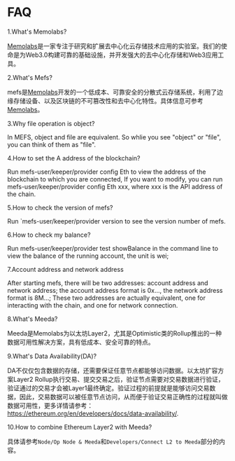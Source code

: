 # FAQ

1.What's Memolabs?

[Memolabs](https://memolabs.org/)是一家专注于研究和扩展去中心化云存储技术应用的实验室。我们的使命是为Web3.0构建可靠的基础设施，并开发强大的去中心化存储和Web3应用工具。

2.What's Mefs?

mefs是[Memolabs](https://memolabs.org/)开发的一个低成本、可靠安全的分散式云存储系统，利用了边缘存储设备、以及区块链的不可篡改性和去中心化特性。具体信息可参考[Memolabs](https://memolabs.org/)。

3.Why file operation is object?

In MEFS, object and file are equivalent. So whlie you see "object" or "file", you can think of them as "file".

4.How to set the A address of the blockchain?

Run mefs-user/keeper/provider config Eth to view the address of the blockchain to which you are connected, If you want to modify, you can run mefs-user/keeper/provider config Eth xxx, where xxx is the API address of the chain.

5.How to check the version of mefs?

Run `mefs-user/keeper/provider version to see the version number of mefs.

6.How to check my balance?

Run mefs-user/keeper/provider test showBalance in the command line to view the balance of the running account, the unit is wei;

7.Account address and network address

After starting mefs, there will be two addresses: account address and network address; the account address format is 0x..., the network address format is 8M...; These two addresses are actually equivalent, one for interacting with the chain, and one for network connection.

8.What's Meeda?

Meeda是Memolabs为以太坊Layer2，尤其是Optimistic类的Rollup推出的一种数据可用性解决方案，具有低成本、安全可靠的特点。

9.What's Data Availability(DA)?

DA不仅仅包含数据的存储，还需要保证任意节点都能够访问数据。以太坊扩容方案Layer2 Rollup执行交易、提交交易之后，验证节点需要对交易数据进行验证，验证通过的交易才会被Layer1最终确定。验证过程的前提就是能够访问交易数据，因此，交易数据可以被任意节点访问，从而便于验证交易正确性的过程就叫做数据可用性，更多详情请参考：https://ethereum.org/en/developers/docs/data-availability/.

10.How to combine Ethereum Layer2 with Meeda?

具体请参考`Node/Op Node & Meeda`和`Developers/Connect L2 to Meeda`部分的内容。
